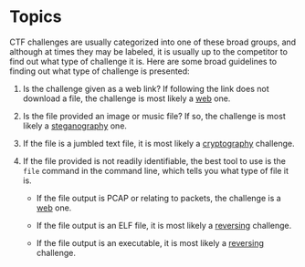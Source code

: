 # Topics

CTF challenges are usually categorized into one of these broad groups, and although at times they may be labeled, it is usually up to the competitor to find out what type of challenge it is. Here are some broad guidelines to finding out what type of challenge is presented:

1. Is the challenge given as a web link? If following the link does not download a file, the challenge is most likely a [web](./web/) one.

2. Is the file provided an image or music file? If so, the challenge is most likely a [steganography](./steganography/) one.

3. If the file is a jumbled text file, it is most likely a [cryptography](./cryptography/) challenge.

4. If the file provided is not readily identifiable, the best tool to use is the `file` command in the command line, which tells you what type of file it is.

    * If the file output is PCAP or relating to packets, the challenge is a [web](./web) one.

    * If the file output is an ELF file, it is most likely a [reversing](./reversing/) challenge.

    * If the file output is an executable, it is most likely a [reversing](./reversing/) challenge.
